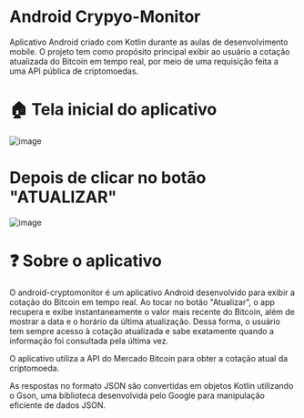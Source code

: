 # Android Crypyo-Monitor
Aplicativo Android criado com Kotlin durante as aulas de desenvolvimento mobile. O projeto tem como propósito principal exibir ao usuário a cotação atualizada do Bitcoin em tempo real, por meio de uma requisição feita a uma API pública de criptomoedas.
# 🏠 Tela inicial do aplicativo
![image](https://github.com/user-attachments/assets/ed7a2ea2-d87e-484c-99aa-f636383115f5)

# Depois de clicar no botão "ATUALIZAR"
![image](https://github.com/user-attachments/assets/79a94589-bbcd-487a-a2f3-4201c9b17b16)

# ❓ Sobre o aplicativo
O android-cryptomonitor é um aplicativo Android desenvolvido para exibir a cotação do Bitcoin em tempo real. Ao tocar no botão "Atualizar", o app recupera e exibe instantaneamente o valor mais recente do Bitcoin, além de mostrar a data e o horário da última atualização. Dessa forma, o usuário tem sempre acesso à cotação atualizada e sabe exatamente quando a informação foi consultada pela última vez.

O aplicativo utiliza a API do Mercado Bitcoin para obter a cotação atual da criptomoeda.

As respostas no formato JSON são convertidas em objetos Kotlin utilizando o Gson, uma biblioteca desenvolvida pelo Google para manipulação eficiente de dados JSON.


